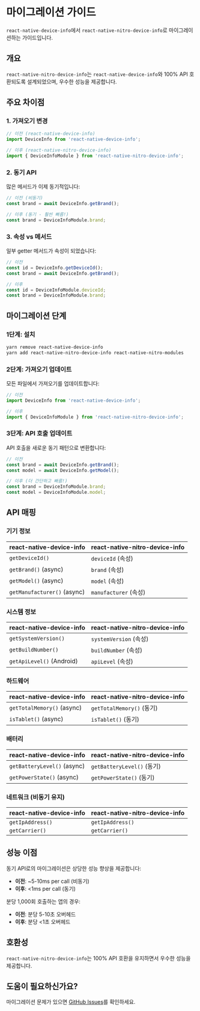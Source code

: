 # 마이그레이션 가이드

`react-native-device-info`에서 `react-native-nitro-device-info`로 마이그레이션하는 가이드입니다.

## 개요

`react-native-nitro-device-info`는 `react-native-device-info`와 100% API 호환되도록 설계되었으며, 우수한 성능을 제공합니다.

## 주요 차이점

### 1. 가져오기 변경

```typescript
// 이전 (react-native-device-info)
import DeviceInfo from 'react-native-device-info';

// 이후 (react-native-nitro-device-info)
import { DeviceInfoModule } from 'react-native-nitro-device-info';
```

### 2. 동기 API

많은 메서드가 이제 동기적입니다:

```typescript
// 이전 (비동기)
const brand = await DeviceInfo.getBrand();

// 이후 (동기 - 훨씬 빠름!)
const brand = DeviceInfoModule.brand;
```

### 3. 속성 vs 메서드

일부 getter 메서드가 속성이 되었습니다:

```typescript
// 이전
const id = DeviceInfo.getDeviceId();
const brand = await DeviceInfo.getBrand();

// 이후
const id = DeviceInfoModule.deviceId;
const brand = DeviceInfoModule.brand;
```

## 마이그레이션 단계

### 1단계: 설치

```bash
yarn remove react-native-device-info
yarn add react-native-nitro-device-info react-native-nitro-modules
```

### 2단계: 가져오기 업데이트

모든 파일에서 가져오기를 업데이트합니다:

```typescript
// 이전
import DeviceInfo from 'react-native-device-info';

// 이후
import { DeviceInfoModule } from 'react-native-nitro-device-info';
```

### 3단계: API 호출 업데이트

API 호출을 새로운 동기 패턴으로 변환합니다:

```typescript
// 이전
const brand = await DeviceInfo.getBrand();
const model = await DeviceInfo.getModel();

// 이후 (더 간단하고 빠름!)
const brand = DeviceInfoModule.brand;
const model = DeviceInfoModule.model;
```

## API 매핑

### 기기 정보

| react-native-device-info | react-native-nitro-device-info |
|-------------------------|--------------------------------|
| `getDeviceId()` | `deviceId` (속성) |
| `getBrand()` (async) | `brand` (속성) |
| `getModel()` (async) | `model` (속성) |
| `getManufacturer()` (async) | `manufacturer` (속성) |

### 시스템 정보

| react-native-device-info | react-native-nitro-device-info |
|-------------------------|--------------------------------|
| `getSystemVersion()` | `systemVersion` (속성) |
| `getBuildNumber()` | `buildNumber` (속성) |
| `getApiLevel()` (Android) | `apiLevel` (속성) |

### 하드웨어

| react-native-device-info | react-native-nitro-device-info |
|-------------------------|--------------------------------|
| `getTotalMemory()` (async) | `getTotalMemory()` (동기) |
| `isTablet()` (async) | `isTablet()` (동기) |

### 배터리

| react-native-device-info | react-native-nitro-device-info |
|-------------------------|--------------------------------|
| `getBatteryLevel()` (async) | `getBatteryLevel()` (동기) |
| `getPowerState()` (async) | `getPowerState()` (동기) |

### 네트워크 (비동기 유지)

| react-native-device-info | react-native-nitro-device-info |
|-------------------------|--------------------------------|
| `getIpAddress()` | `getIpAddress()` |
| `getCarrier()` | `getCarrier()` |

## 성능 이점

동기 API로의 마이그레이션은 상당한 성능 향상을 제공합니다:

- **이전**: ~5-10ms per call (비동기)
- **이후**: <1ms per call (동기)

분당 1,000회 호출하는 앱의 경우:
- **이전**: 분당 5-10초 오버헤드
- **이후**: 분당 <1초 오버헤드

## 호환성

`react-native-nitro-device-info`는 100% API 호환을 유지하면서 우수한 성능을 제공합니다.

## 도움이 필요하신가요?

마이그레이션 문제가 있으면 [GitHub Issues](https://github.com/l2hyunwoo/react-native-nitro-device-info/issues)를 확인하세요.
